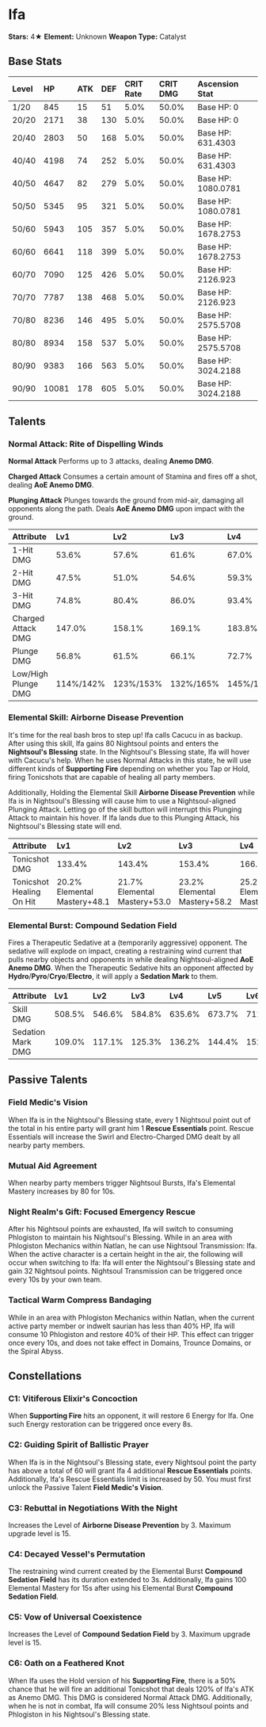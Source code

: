 # Ifa

**Stars:** 4★
**Element:** Unknown
**Weapon Type:** Catalyst

## Base Stats

| Level | HP | ATK | DEF | CRIT Rate | CRIT DMG | Ascension Stat |
| :--- | :--- | :--- | :--- | :--- | :--- | :--- |
| 1/20 | 845 | 15 | 51 | 5.0% | 50.0% | Base HP: 0 |
| 20/20 | 2171 | 38 | 130 | 5.0% | 50.0% | Base HP: 0 |
| 20/40 | 2803 | 50 | 168 | 5.0% | 50.0% | Base HP: 631.4303 |
| 40/40 | 4198 | 74 | 252 | 5.0% | 50.0% | Base HP: 631.4303 |
| 40/50 | 4647 | 82 | 279 | 5.0% | 50.0% | Base HP: 1080.0781 |
| 50/50 | 5345 | 95 | 321 | 5.0% | 50.0% | Base HP: 1080.0781 |
| 50/60 | 5943 | 105 | 357 | 5.0% | 50.0% | Base HP: 1678.2753 |
| 60/60 | 6641 | 118 | 399 | 5.0% | 50.0% | Base HP: 1678.2753 |
| 60/70 | 7090 | 125 | 426 | 5.0% | 50.0% | Base HP: 2126.923 |
| 70/70 | 7787 | 138 | 468 | 5.0% | 50.0% | Base HP: 2126.923 |
| 70/80 | 8236 | 146 | 495 | 5.0% | 50.0% | Base HP: 2575.5708 |
| 80/80 | 8934 | 158 | 537 | 5.0% | 50.0% | Base HP: 2575.5708 |
| 80/90 | 9383 | 166 | 563 | 5.0% | 50.0% | Base HP: 3024.2188 |
| 90/90 | 10081 | 178 | 605 | 5.0% | 50.0% | Base HP: 3024.2188 |

## Talents

### Normal Attack: Rite of Dispelling Winds

**Normal Attack**
Performs up to 3 attacks, dealing **Anemo DMG**.

**Charged Attack**
Consumes a certain amount of Stamina and fires off a shot, dealing **AoE Anemo DMG**.

**Plunging Attack**
Plunges towards the ground from mid-air, damaging all opponents along the path. Deals **AoE Anemo DMG** upon impact with the ground.

| Attribute | Lv1 | Lv2 | Lv3 | Lv4 | Lv5 | Lv6 | Lv7 | Lv8 | Lv9 | Lv10 | Lv11 | Lv12 | Lv13 | Lv14 | Lv15 |
| :--- | :--- | :--- | :--- | :--- | :--- | :--- | :--- | :--- | :--- | :--- | :--- | :--- | :--- | :--- | :--- |
| 1-Hit DMG | 53.6% | 57.6% | 61.6% | 67.0% | 71.0% | 75.1% | 80.4% | 85.8% | 91.1% | 96.5% | 101.9% |
| 2-Hit DMG | 47.5% | 51.0% | 54.6% | 59.3% | 62.9% | 66.5% | 71.2% | 75.9% | 80.7% | 85.4% | 90.2% |
| 3-Hit DMG | 74.8% | 80.4% | 86.0% | 93.4% | 99.1% | 104.7% | 112.1% | 119.6% | 127.1% | 134.6% | 142.0% |
| Charged Attack DMG | 147.0% | 158.1% | 169.1% | 183.8% | 194.8% | 205.9% | 220.6% | 235.3% | 250.0% | 264.7% | 279.4% |
| Plunge DMG | 56.8% | 61.5% | 66.1% | 72.7% | 77.3% | 82.6% | 89.9% | 97.1% | 104.4% | 112.3% | 120.3% |
| Low/High Plunge DMG | 114%/142% | 123%/153% | 132%/165% | 145%/182% | 155%/193% | 165%/206% | 180%/224% | 194%/243% | 209%/261% | 225%/281% | 240%/300% |

### Elemental Skill: Airborne Disease Prevention

It's time for the real bash bros to step up! Ifa calls Cacucu in as backup.
After using this skill, Ifa gains 80 Nightsoul points and enters the **Nightsoul's Blessing** state. In the Nightsoul's Blessing state, Ifa will hover with Cacucu's help. When he uses Normal Attacks in this state, he will use different kinds of **Supporting Fire** depending on whether you Tap or Hold, firing Tonicshots that are capable of healing all party members.

Additionally, Holding the Elemental Skill **Airborne Disease Prevention** while Ifa is in Nightsoul's Blessing will cause him to use a Nightsoul-aligned Plunging Attack. Letting go of the skill button will interrupt this Plunging Attack to maintain his hover. If Ifa lands due to this Plunging Attack, his Nightsoul's Blessing state will end.

| Attribute | Lv1 | Lv2 | Lv3 | Lv4 | Lv5 | Lv6 | Lv7 | Lv8 | Lv9 | Lv10 | Lv11 | Lv12 | Lv13 | Lv14 | Lv15 |
| :--- | :--- | :--- | :--- | :--- | :--- | :--- | :--- | :--- | :--- | :--- | :--- | :--- | :--- | :--- | :--- |
| Tonicshot DMG | 133.4% | 143.4% | 153.4% | 166.7% | 176.7% | 186.7% | 200.0% | 213.4% | 226.7% | 240.0% | 253.4% | 266.7% | 283.4% |
| Tonicshot Healing On Hit | 20.2% Elemental Mastery+48.1 | 21.7% Elemental Mastery+53.0 | 23.2% Elemental Mastery+58.2 | 25.2% Elemental Mastery+63.8 | 26.7% Elemental Mastery+69.8 | 28.2% Elemental Mastery+76.2 | 30.2% Elemental Mastery+83.1 | 32.3% Elemental Mastery+90.3 | 34.3% Elemental Mastery+97.9 | 36.3% Elemental Mastery+105.9 | 38.3% Elemental Mastery+114.4 | 40.3% Elemental Mastery+123.2 | 42.8% Elemental Mastery+132.4 |

### Elemental Burst: Compound Sedation Field

Fires a Therapeutic Sedative at a (temporarily aggressive) opponent. The sedative will explode on impact, creating a restraining wind current that pulls nearby objects and opponents in while dealing Nightsoul-aligned **AoE Anemo DMG**.
When the Therapeutic Sedative hits an opponent affected by **Hydro**/**Pyro**/**Cryo**/**Electro**, it will apply a **Sedation Mark** to them.

| Attribute | Lv1 | Lv2 | Lv3 | Lv4 | Lv5 | Lv6 | Lv7 | Lv8 | Lv9 | Lv10 | Lv11 | Lv12 | Lv13 | Lv14 | Lv15 |
| :--- | :--- | :--- | :--- | :--- | :--- | :--- | :--- | :--- | :--- | :--- | :--- | :--- | :--- | :--- | :--- |
| Skill DMG | 508.5% | 546.6% | 584.8% | 635.6% | 673.7% | 711.9% | 762.7% | 813.6% | 864.4% | 915.3% | 966.1% | 1017.0% | 1080.5% |
| Sedation Mark DMG | 109.0% | 117.1% | 125.3% | 136.2% | 144.4% | 152.5% | 163.4% | 174.3% | 185.2% | 196.1% | 207.0% | 217.9% | 231.5% |

## Passive Talents

### Field Medic's Vision

When Ifa is in the Nightsoul's Blessing state, every 1 Nightsoul point out of the total in his entire party will grant him 1 **Rescue Essentials** point. Rescue Essentials will increase the Swirl and Electro-Charged DMG dealt by all nearby party members.

### Mutual Aid Agreement

When nearby party members trigger Nightsoul Bursts, Ifa's Elemental Mastery increases by 80 for 10s.

### Night Realm's Gift: Focused Emergency Rescue

After his Nightsoul points are exhausted, Ifa will switch to consuming Phlogiston to maintain his Nightsoul's Blessing.
While in an area with Phlogiston Mechanics within Natlan, he can use Nightsoul Transmission: Ifa. When the active character is a certain height in the air, the following will occur when switching to Ifa: Ifa will enter the Nightsoul's Blessing state and gain 32 Nightsoul points. Nightsoul Transmission can be triggered once every 10s by your own team.

### Tactical Warm Compress Bandaging

While in an area with Phlogiston Mechanics within Natlan, when the current active party member or indwelt saurian has less than 40% HP, Ifa will consume 10 Phlogiston and restore 40% of their HP. This effect can trigger once every 10s, and does not take effect in Domains, Trounce Domains, or the Spiral Abyss.

## Constellations

### C1: Vitiferous Elixir's Concoction

When **Supporting Fire** hits an opponent, it will restore 6 Energy for Ifa. One such Energy restoration can be triggered once every 8s.

### C2: Guiding Spirit of Ballistic Prayer

When Ifa is in the Nightsoul's Blessing state, every Nightsoul point the party has above a total of 60 will grant Ifa 4 additional **Rescue Essentials** points.
Additionally, Ifa's Rescue Essentials limit is increased by 50.
You must first unlock the Passive Talent **Field Medic's Vision**.

### C3: Rebuttal in Negotiations With the Night

Increases the Level of **Airborne Disease Prevention** by 3.
Maximum upgrade level is 15.

### C4: Decayed Vessel's Permutation

The restraining wind current created by the Elemental Burst **Compound Sedation Field** has its duration extended to 3s.
Additionally, Ifa gains 100 Elemental Mastery for 15s after using his Elemental Burst **Compound Sedation Field**.

### C5: Vow of Universal Coexistence

Increases the Level of **Compound Sedation Field** by 3.
Maximum upgrade level is 15.

### C6: Oath on a Feathered Knot

When Ifa uses the Hold version of his **Supporting Fire**, there is a 50% chance that he will fire an additional Tonicshot that deals 120% of Ifa's ATK as Anemo DMG. This DMG is considered Normal Attack DMG.
Additionally, when he is not in combat, Ifa will consume 20% less Nightsoul points and Phlogiston in his Nightsoul's Blessing state.

